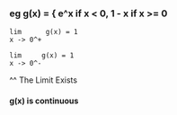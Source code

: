 ### eg g(x) =    {  e^x if x < 0, 1 - x if x >= 0     
	lim      g(x) = 1
	x -> 0^+

	lim     g(x) = 1
	x -> 0^-
^^ The Limit Exists

#### g(x) is continuous